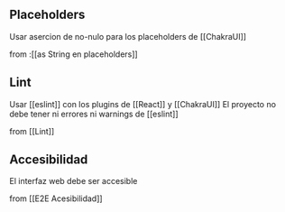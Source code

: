 
## Placeholders
Usar asercion de no-nulo para los placeholders de [[ChakraUI]]

from :[[as String en placeholders]]

## Lint
Usar [[eslint]] con los plugins de [[React]] y [[ChakraUI]]
El proyecto no debe tener ni errores ni warnings de [[eslint]]

from [[Lint]]

## Accesibilidad
El interfaz web debe ser accesible

from [[E2E Acesibilidad]]

